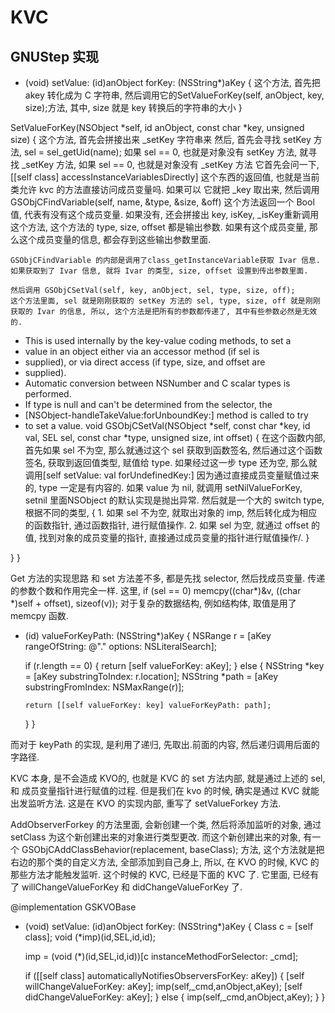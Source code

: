 # KVC

## GNUStep 实现

- (void) setValue: (id)anObject forKey: (NSString*)aKey
{
    这个方法, 首先把 akey 转化成为 C 字符串, 然后调用它的SetValueForKey(self, anObject, key, size);方法, 
    其中, size 就是 key 转换后的字符串的大小
}

SetValueForKey(NSObject *self, id anObject, const char *key, unsigned size)
{
    这个方法, 首先会拼接出来 _setKey 字符串来
    然后, 首先会寻找 setKey 方法, sel = sel_getUid(name);
    如果 sel == 0, 也就是对象没有 setKey 方法, 就寻找 _setKey 方法,
    如果 sel == 0, 也就是对象没有 _setKey 方法
    它首先会问一下, [[self class] accessInstanceVariablesDirectly] 这个东西的返回值, 也就是当前类允许 kvc 的方法直接访问成员变量吗. 如果可以 
    它就把 _key 取出来, 然后调用 GSObjCFindVariable(self, name, &type, &size, &off)
    这个方法返回一个 Bool 值, 代表有没有这个成员变量. 如果没有, 还会拼接出  key, isKey, _isKey重新调用这个方法, 
    这个方法的 type, size, offset 都是输出参数. 如果有这个成员变量, 那么这个成员变量的信息, 都会存到这些输出参数里面.

    GSObjCFindVariable 的内部是调用了class_getInstanceVariable获取 Ivar 信息.
    如果获取到了 Ivar 信息, 就将 Ivar 的类型, size, offset 设置到传出参数里面.

    然后调用 GSObjCSetVal(self, key, anObject, sel, type, size, off);
    这个方法里面, sel 就是刚刚获取的 setKey 方法的 sel, type, size, off 就是刚刚获取的 Ivar 的信息, 所以, 这个方法是把所有的参数都传递了, 其中有些参数必然是无效的.

* This is used internally by the key-value coding methods, to set a
 * value in an object either via an accessor method (if sel is
 * supplied), or via direct access (if type, size, and offset are
 * supplied).<br />
 * Automatic conversion between NSNumber and C scalar types is performed.<br />
 * If type is null and can't be determined from the selector, the
 * [NSObject-handleTakeValue:forUnboundKey:] method is called to try
 * to set a value.
void
GSObjCSetVal(NSObject *self, const char *key, id val, SEL sel,
  const char *type, unsigned size, int offset) {
      在这个函数内部, 首先如果 sel 不为空, 那么就通过这个 sel 获取到函数签名, 然后通过这个函数签名, 获取到返回值类型, 赋值给 type. 如果经过这一步 type 还为空, 那么就调用[self setValue: val forUndefinedKey:] 因为通过直接成员变量赋值过来的, type 一定是有内容的.
      如果 value 为 nil, 就调用 setNilValueForKey, setnil 里面NSObject 的默认实现是抛出异常.
      然后就是一个大的 switch type, 根据不同的类型, {
          1. 如果 sel 不为空, 就取出对象的 imp, 然后转化成为相应的函数指针, 通过函数指针, 进行赋值操作. 
          2. 如果 sel 为空, 就通过 offset 的值, 找到对象的成员变量的指针, 直接通过成员变量的指针进行赋值操作/.
      }

  }
}


Get 方法的实现思路 和 set 方法差不多, 都是先找 selector, 然后找成员变量. 传递的参数个数和作用完全一样.
这里, if (sel == 0)  memcpy((char*)&v, ((char *)self + offset), sizeof(v)); 对于复杂的数据结构, 例如结构体, 取值是用了 memcpy 函数.


- (id) valueForKeyPath: (NSString*)aKey
{
  NSRange       r = [aKey rangeOfString: @"." options: NSLiteralSearch];

  if (r.length == 0)
    {
      return [self valueForKey: aKey];
    }
  else
    {
      NSString	*key = [aKey substringToIndex: r.location];
      NSString	*path = [aKey substringFromIndex: NSMaxRange(r)];

      return [[self valueForKey: key] valueForKeyPath: path];
    }
}

而对于 keyPath 的实现, 是利用了递归, 先取出.前面的内容, 然后递归调用后面的字路径.


KVC 本身, 是不会造成 KVO的, 也就是 KVC 的 set 方法内部, 就是通过上述的 sel, 和 成员变量指针进行赋值的过程.
但是我们在 kvo 的时候, 确实是通过 KVC 就能出发监听方法.
这是在 KVO 的实现内部, 重写了 setValueForkey 方法.

AddObserverForkey 的方法里面, 会新创建一个类, 然后将添加监听的对象, 通过setClass 为这个新创建出来的对象进行类型更改. 而这个新创建出来的对象, 有一个 GSObjCAddClassBehavior(replacement, baseClass); 方法, 这个方法就是把右边的那个类的自定义方法, 全部添加到自己身上, 所以, 在 KVO 的时候, KVC 的那些方法才能触发监听. 这个时候的 KVC, 已经是下面的 KVC 了. 它里面, 已经有了 willChangeValueForKey 和 didChangeValueForKey 了.

@implementation	GSKVOBase
- (void) setValue: (id)anObject forKey: (NSString*)aKey
{
  Class		c = [self class];
  void		(*imp)(id,SEL,id,id);

  imp = (void (*)(id,SEL,id,id))[c instanceMethodForSelector: _cmd];

  if ([[self class] automaticallyNotifiesObserversForKey: aKey])
    {
      [self willChangeValueForKey: aKey];
      imp(self,_cmd,anObject,aKey);
      [self didChangeValueForKey: aKey];
    }
  else
    {
      imp(self,_cmd,anObject,aKey);
    }
}